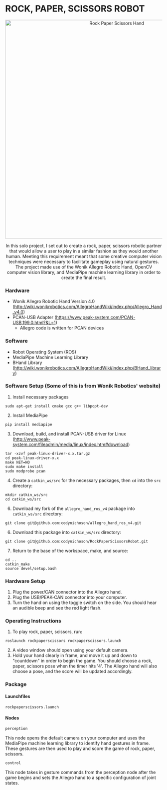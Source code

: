 # ROCK, PAPER, SCISSORS ROBOT
  
<p align="center">
  <img src="https://user-images.githubusercontent.com/62906322/158316359-afae747c-502e-4fc8-93f2-b7ab63d12bdf.png" alt="Rock Paper Scissors Hand" width="700"/>
</p>

<p align="center">
In this solo project, I set out to create a rock, paper, scissors robotic partner that would allow a user to play in a similar fashion as they would another human. Meeting this requirement meant that some creative computer vision techniques were necessary to facilitate gameplay using natural gestures. The project made use of the Wonik Allegro Robotic Hand, OpenCV computer vision library, and MediaPipe machine learning library in order to create the final result.
</p>

### Hardware
* Wonik Allegro Robotic Hand Version 4.0 (http://wiki.wonikrobotics.com/AllegroHandWiki/index.php/Allegro_Hand_v4.0)
* PCAN-USB Adapter (https://www.peak-system.com/PCAN-USB.199.0.html?&L=1)
  * Allegro code is written for PCAN devices 

### Software
* Robot Operating System (ROS)
* MediaPipe Machine Learning Library
* BHand Library (http://wiki.wonikrobotics.com/AllegroHandWiki/index.php/BHand_library)

### Software Setup (Some of this is from Wonik Robotics' website)
1. Install necessary packages
```
sudo apt-get install cmake gcc g++ libpopt-dev
```
2. Install MediaPipe
```
pip install mediapipe
```
3. Download, build, and install PCAN-USB driver for Linux (http://www.peak-system.com/fileadmin/media/linux/index.htm#download)
```
tar -xzvf peak-linux-driver-x.x.tar.gz
cd peak-linux-driver-x.x
make NET=NO
sudo make install
sudo modprobe pcan
```
4. Create a `catkin_ws/src` for the necessary packages, then `cd` into the `src` directory:
```
mkdir catkin_ws/src
cd catkin_ws/src
```
6. Download my fork of the `allegro_hand_ros_v4` package into `catkin_ws/src` directory:
```
git clone git@github.com:codynichoson/allegro_hand_ros_v4.git
```
6. Download this package into `catkin_ws/src` directory:
```
git clone git@github.com:codynichoson/RockPaperScissorsRobot.git
```
7. Return to the base of the workspace, make, and source:
```
cd ..
catkin_make
source devel/setup.bash
```

### Hardware Setup
1. Plug the power/CAN connector into the Allegro hand.
2. Plug the USB/PEAK-CAN connector into your computer.
3. Turn the hand on using the toggle switch on the side. You should hear an audible beep and see the red light flash.

### Operating Instructions
1. To play rock, paper, scissors, run:
```
roslaunch rockpaperscissors rockpaperscissors.launch
```
2. A video window should open using your default camera.
3. Hold your hand clearly in frame, and move it up and down to "countdown" in order to begin the game. You should choose a rock, paper, scissors pose when the timer hits '4'. The Allegro hand will also choose a pose, and the score will be updated accordingly.

### Package
#### Launchfiles
`rockpaperscissors.launch`
#### Nodes
`perception`

This node opens the default camera on your computer and uses the MediaPipe machine learning library to identify hand gestures in frame. These gestures are then used to play and score the game of rock, paper, scissors.

`control`

This node takes in gesture commands from the perception node after the game begins and sets the Allegro hand to a specific configuration of joint states.
